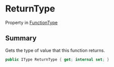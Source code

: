 # ReturnType

Property in [FunctionType](broken-reference)

## Summary

Gets the type of value that this function returns.

```csharp
public IType ReturnType { get; internal set; }
```
